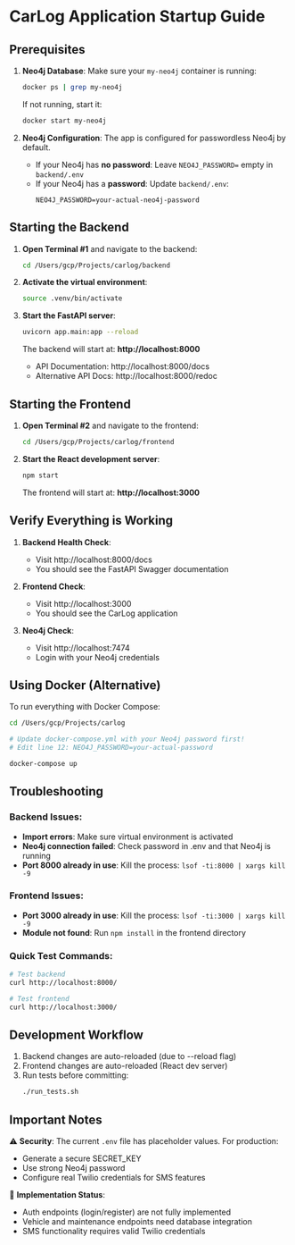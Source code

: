 # CarLog Application Startup Guide

## Prerequisites

1. **Neo4j Database**: Make sure your `my-neo4j` container is running:
   ```bash
   docker ps | grep my-neo4j
   ```
   If not running, start it:
   ```bash
   docker start my-neo4j
   ```

2. **Neo4j Configuration**: The app is configured for passwordless Neo4j by default.
   - If your Neo4j has **no password**: Leave `NEO4J_PASSWORD=` empty in `backend/.env`
   - If your Neo4j has a **password**: Update `backend/.env`:
     ```
     NEO4J_PASSWORD=your-actual-neo4j-password
     ```

## Starting the Backend

1. **Open Terminal #1** and navigate to the backend:
   ```bash
   cd /Users/gcp/Projects/carlog/backend
   ```

2. **Activate the virtual environment**:
   ```bash
   source .venv/bin/activate
   ```

3. **Start the FastAPI server**:
   ```bash
   uvicorn app.main:app --reload
   ```

   The backend will start at: **http://localhost:8000**
   
   - API Documentation: http://localhost:8000/docs
   - Alternative API Docs: http://localhost:8000/redoc

## Starting the Frontend

1. **Open Terminal #2** and navigate to the frontend:
   ```bash
   cd /Users/gcp/Projects/carlog/frontend
   ```

2. **Start the React development server**:
   ```bash
   npm start
   ```

   The frontend will start at: **http://localhost:3000**

## Verify Everything is Working

1. **Backend Health Check**:
   - Visit http://localhost:8000/docs
   - You should see the FastAPI Swagger documentation

2. **Frontend Check**:
   - Visit http://localhost:3000
   - You should see the CarLog application

3. **Neo4j Check**:
   - Visit http://localhost:7474
   - Login with your Neo4j credentials

## Using Docker (Alternative)

To run everything with Docker Compose:

```bash
cd /Users/gcp/Projects/carlog

# Update docker-compose.yml with your Neo4j password first!
# Edit line 12: NEO4J_PASSWORD=your-actual-password

docker-compose up
```

## Troubleshooting

### Backend Issues:
- **Import errors**: Make sure virtual environment is activated
- **Neo4j connection failed**: Check password in .env and that Neo4j is running
- **Port 8000 already in use**: Kill the process: `lsof -ti:8000 | xargs kill -9`

### Frontend Issues:
- **Port 3000 already in use**: Kill the process: `lsof -ti:3000 | xargs kill -9`
- **Module not found**: Run `npm install` in the frontend directory

### Quick Test Commands:
```bash
# Test backend
curl http://localhost:8000/

# Test frontend
curl http://localhost:3000/
```

## Development Workflow

1. Backend changes are auto-reloaded (due to --reload flag)
2. Frontend changes are auto-reloaded (React dev server)
3. Run tests before committing:
   ```bash
   ./run_tests.sh
   ```

## Important Notes

⚠️ **Security**: The current `.env` file has placeholder values. For production:
- Generate a secure SECRET_KEY
- Use strong Neo4j password
- Configure real Twilio credentials for SMS features

🚧 **Implementation Status**: 
- Auth endpoints (login/register) are not fully implemented
- Vehicle and maintenance endpoints need database integration
- SMS functionality requires valid Twilio credentials